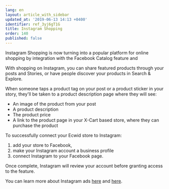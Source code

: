 ```yaml
---
lang: en
layout: article_with_sidebar
updated_at: '2019-06-13 14:13 +0400'
identifier: ref_3yj6gT1G
title: Instagram Shopping
order: 140
published: false
---
```

Instagram Shopping is now turning into a popular platform for online shopping by integration with the Facebook Catalog feature and 

With shopping on Instagram, you can share featured products through your posts and Stories, or have people discover your products in Search & Explore.

When someone taps a product tag on your post or a product sticker in your story, they'll be taken to a product description page where they will see:

* An image of the product from your post
* A product description
* The product price
* A link to the product page in your X-Cart based store, where they can purchase the product

To successfully connect your Ecwid store to Instagram: 

1) add your store to Facebook, 
2) make your Instagram account a business profile 
3) connect Instagram to your Facebook page. 

Once complete, Instagram will review your account before granting access to the feature.

You can learn more about Instagram ads [here](https://www.facebook.com/business/help/1634705703469129?helpref=faq_content) and [here](https://www.facebook.com/business/help/1513393428972189?helpref=faq_content). 
